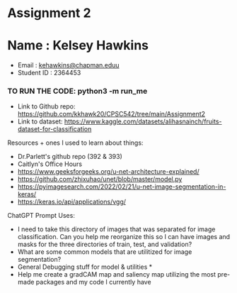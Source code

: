 # Assignment 2

# Name : Kelsey Hawkins
* Email : kehawkins@chapman.eduu
* Student ID : 2364453

### TO RUN THE CODE: python3 -m run_me

* Link to Github repo: https://github.com/kkhawk20/CPSC542/tree/main/Assignment2
* Link to dataset: https://www.kaggle.com/datasets/alihasnainch/fruits-dataset-for-classification

Resources + ones I used to learn about things:
* Dr.Parlett's github repo (392 & 393)
* Caitlyn's Office Hours
* https://www.geeksforgeeks.org/u-net-architecture-explained/
* https://github.com/zhixuhao/unet/blob/master/model.py
* https://pyimagesearch.com/2022/02/21/u-net-image-segmentation-in-keras/
* https://keras.io/api/applications/vgg/


ChatGPT Prompt Uses:
* I need to take this directory of images that was separated for image classification. Can you help me reorganize this so I can have images and masks for the three directories of train, test, and validation? 
* What are some common models that are utilitized for image segmentation?
* General Debugging stuff for model & utilities *
* Help me create a gradCAM map and saliency map utilizing the most pre-made packages and my code I currently have
